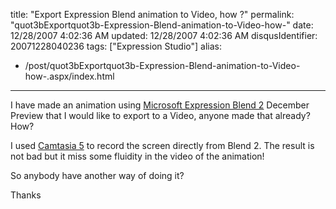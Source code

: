 title: "Export Expression Blend animation to Video, how ?"
permalink: "quot3bExportquot3b-Expression-Blend-animation-to-Video-how-"
date: 12/28/2007 4:02:36 AM
updated: 12/28/2007 4:02:36 AM
disqusIdentifier: 20071228040236
tags: ["Expression Studio"]
alias:
 - /post/quot3bExportquot3b-Expression-Blend-animation-to-Video-how-.aspx/index.html
---
I have made an animation using [Microsoft Expression Blend 2](http://www.microsoft.com/expression/products/overview.aspx?key=blend) December Preview that I would like to export to a Video, anyone made that already? How?

I used [Camtasia 5](http://www.techsmith.com/camtasia.asp) to record the screen directly from Blend 2. The result is not bad but it miss some fluidity in the video of the animation!
<!-- more -->

So anybody have another way of doing it? 

Thanks
